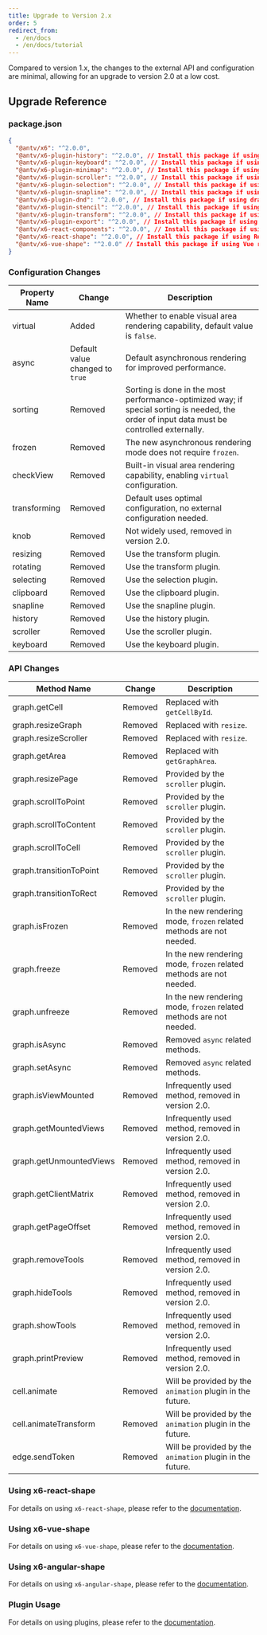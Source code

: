 ```yaml
---
title: Upgrade to Version 2.x
order: 5
redirect_from:
  - /en/docs
  - /en/docs/tutorial
---
```


Compared to version 1.x, the changes to the external API and configuration are minimal, allowing for an upgrade to version 2.0 at a low cost.

## Upgrade Reference

### package.json

```json
{
  "@antv/x6": "^2.0.0",
  "@antv/x6-plugin-history": "^2.0.0", // Install this package if using undo/redo functionality
  "@antv/x6-plugin-keyboard": "^2.0.0", // Install this package if using keyboard shortcut functionality
  "@antv/x6-plugin-minimap": "^2.0.0", // Install this package if using minimap functionality
  "@antv/x6-plugin-scroller": "^2.0.0", // Install this package if using scrollable canvas functionality
  "@antv/x6-plugin-selection": "^2.0.0", // Install this package if using selection box functionality
  "@antv/x6-plugin-snapline": "^2.0.0", // Install this package if using alignment line functionality
  "@antv/x6-plugin-dnd": "^2.0.0", // Install this package if using drag-and-drop functionality
  "@antv/x6-plugin-stencil": "^2.0.0", // Install this package if using stencil functionality
  "@antv/x6-plugin-transform": "^2.0.0", // Install this package if using shape transformation functionality
  "@antv/x6-plugin-export": "^2.0.0", // Install this package if using image export functionality
  "@antv/x6-react-components": "^2.0.0", // Install this package if using accompanying UI components
  "@antv/x6-react-shape": "^2.0.0", // Install this package if using React rendering functionality
  "@antv/x6-vue-shape": "^2.0.0" // Install this package if using Vue rendering functionality
}
```

### Configuration Changes

| Property Name  | Change                | Description                                                                |
|----------------|-----------------------|----------------------------------------------------------------------------|
| virtual        | Added                 | Whether to enable visual area rendering capability, default value is `false`. |
| async          | Default value changed to `true` | Default asynchronous rendering for improved performance.                     |
| sorting        | Removed               | Sorting is done in the most performance-optimized way; if special sorting is needed, the order of input data must be controlled externally. |
| frozen         | Removed               | The new asynchronous rendering mode does not require `frozen`.              |
| checkView      | Removed               | Built-in visual area rendering capability, enabling `virtual` configuration. |
| transforming   | Removed               | Default uses optimal configuration, no external configuration needed.       |
| knob           | Removed               | Not widely used, removed in version 2.0.                                   |
| resizing       | Removed               | Use the transform plugin.                                                  |
| rotating       | Removed               | Use the transform plugin.                                                  |
| selecting      | Removed               | Use the selection plugin.                                                  |
| clipboard      | Removed               | Use the clipboard plugin.                                                  |
| snapline       | Removed               | Use the snapline plugin.                                                   |
| history        | Removed               | Use the history plugin.                                                    |
| scroller       | Removed               | Use the scroller plugin.                                                  |
| keyboard       | Removed               | Use the keyboard plugin.                                                  |

### API Changes

| Method Name                | Change | Description                                |
|----------------------------|--------|--------------------------------------------|
| graph.getCell              | Removed | Replaced with `getCellById`.              |
| graph.resizeGraph          | Removed | Replaced with `resize`.                    |
| graph.resizeScroller       | Removed | Replaced with `resize`.                    |
| graph.getArea              | Removed | Replaced with `getGraphArea`.              |
| graph.resizePage           | Removed | Provided by the `scroller` plugin.        |
| graph.scrollToPoint        | Removed | Provided by the `scroller` plugin.        |
| graph.scrollToContent      | Removed | Provided by the `scroller` plugin.        |
| graph.scrollToCell         | Removed | Provided by the `scroller` plugin.        |
| graph.transitionToPoint    | Removed | Provided by the `scroller` plugin.        |
| graph.transitionToRect     | Removed | Provided by the `scroller` plugin.        |
| graph.isFrozen             | Removed | In the new rendering mode, `frozen` related methods are not needed. |
| graph.freeze               | Removed | In the new rendering mode, `frozen` related methods are not needed. |
| graph.unfreeze             | Removed | In the new rendering mode, `frozen` related methods are not needed. |
| graph.isAsync              | Removed | Removed `async` related methods.          |
| graph.setAsync             | Removed | Removed `async` related methods.          |
| graph.isViewMounted        | Removed | Infrequently used method, removed in version 2.0. |
| graph.getMountedViews      | Removed | Infrequently used method, removed in version 2.0. |
| graph.getUnmountedViews    | Removed | Infrequently used method, removed in version 2.0. |
| graph.getClientMatrix      | Removed | Infrequently used method, removed in version 2.0. |
| graph.getPageOffset        | Removed | Infrequently used method, removed in version 2.0. |
| graph.removeTools          | Removed | Infrequently used method, removed in version 2.0. |
| graph.hideTools            | Removed | Infrequently used method, removed in version 2.0. |
| graph.showTools            | Removed | Infrequently used method, removed in version 2.0. |
| graph.printPreview         | Removed | Infrequently used method, removed in version 2.0. |
| cell.animate               | Removed | Will be provided by the `animation` plugin in the future. |
| cell.animateTransform      | Removed | Will be provided by the `animation` plugin in the future. |
| edge.sendToken             | Removed | Will be provided by the `animation` plugin in the future. |

### Using x6-react-shape

For details on using `x6-react-shape`, please refer to the [documentation](/en/tutorial/intermediate/react).

### Using x6-vue-shape

For details on using `x6-vue-shape`, please refer to the [documentation](/en/tutorial/intermediate/vue).

### Using x6-angular-shape

For details on using `x6-angular-shape`, please refer to the [documentation](/en/tutorial/intermediate/angular).

### Plugin Usage

For details on using plugins, please refer to the [documentation](/en/tutorial/plugins/transform).
